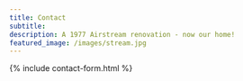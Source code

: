 ```yaml
---
title: Contact
subtitle:
description: A 1977 Airstream renovation - now our home!
featured_image: /images/stream.jpg
---
```


{% include contact-form.html %}
